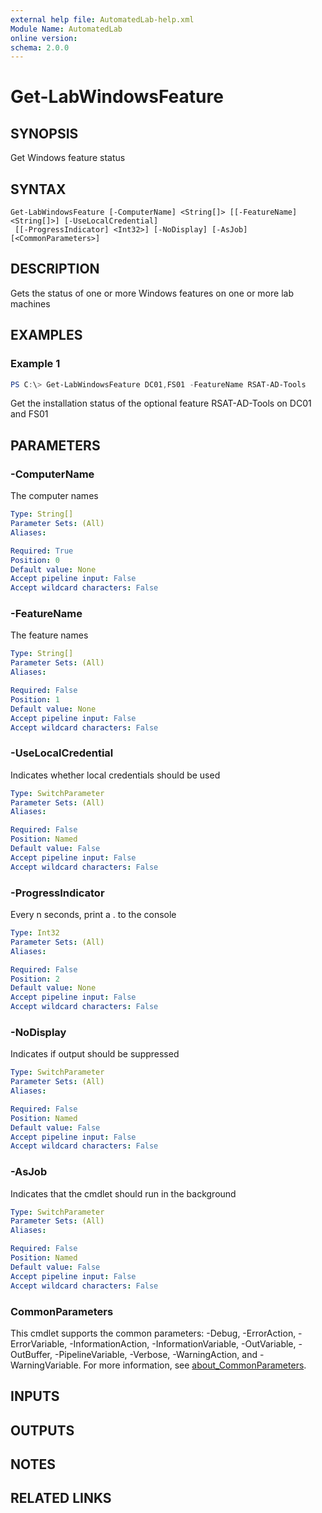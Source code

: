 ```yaml
---
external help file: AutomatedLab-help.xml
Module Name: AutomatedLab
online version:
schema: 2.0.0
---
```


# Get-LabWindowsFeature

## SYNOPSIS
Get Windows feature status

## SYNTAX

```
Get-LabWindowsFeature [-ComputerName] <String[]> [[-FeatureName] <String[]>] [-UseLocalCredential]
 [[-ProgressIndicator] <Int32>] [-NoDisplay] [-AsJob] [<CommonParameters>]
```

## DESCRIPTION
Gets the status of one or more Windows features on one or more lab machines

## EXAMPLES

### Example 1
```powershell
PS C:\> Get-LabWindowsFeature DC01,FS01 -FeatureName RSAT-AD-Tools
```

Get the installation status of the optional feature RSAT-AD-Tools on DC01 and FS01

## PARAMETERS

### -ComputerName
The computer names

```yaml
Type: String[]
Parameter Sets: (All)
Aliases:

Required: True
Position: 0
Default value: None
Accept pipeline input: False
Accept wildcard characters: False
```

### -FeatureName
The feature names

```yaml
Type: String[]
Parameter Sets: (All)
Aliases:

Required: False
Position: 1
Default value: None
Accept pipeline input: False
Accept wildcard characters: False
```

### -UseLocalCredential
Indicates whether local credentials should be used

```yaml
Type: SwitchParameter
Parameter Sets: (All)
Aliases:

Required: False
Position: Named
Default value: False
Accept pipeline input: False
Accept wildcard characters: False
```

### -ProgressIndicator
Every n seconds, print a .
to the console

```yaml
Type: Int32
Parameter Sets: (All)
Aliases:

Required: False
Position: 2
Default value: None
Accept pipeline input: False
Accept wildcard characters: False
```

### -NoDisplay
Indicates if output should be suppressed

```yaml
Type: SwitchParameter
Parameter Sets: (All)
Aliases:

Required: False
Position: Named
Default value: False
Accept pipeline input: False
Accept wildcard characters: False
```

### -AsJob
Indicates that the cmdlet should run in the background

```yaml
Type: SwitchParameter
Parameter Sets: (All)
Aliases:

Required: False
Position: Named
Default value: False
Accept pipeline input: False
Accept wildcard characters: False
```

### CommonParameters
This cmdlet supports the common parameters: -Debug, -ErrorAction, -ErrorVariable, -InformationAction, -InformationVariable, -OutVariable, -OutBuffer, -PipelineVariable, -Verbose, -WarningAction, and -WarningVariable. For more information, see [about_CommonParameters](http://go.microsoft.com/fwlink/?LinkID=113216).

## INPUTS

## OUTPUTS

## NOTES

## RELATED LINKS
